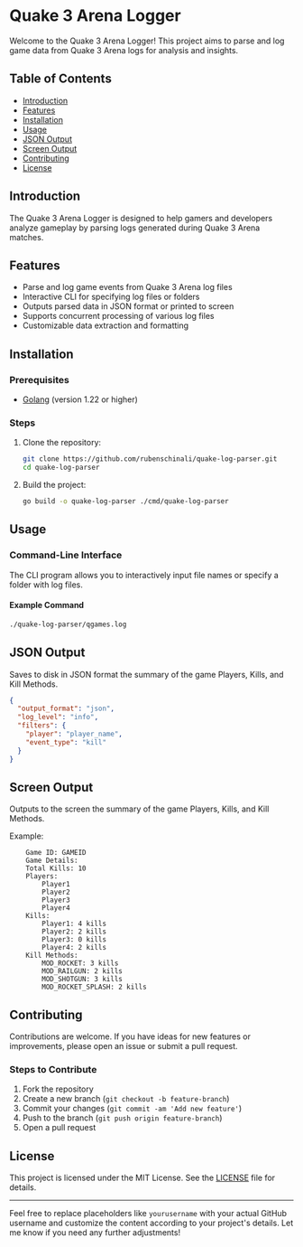 # Quake 3 Arena Logger

Welcome to the Quake 3 Arena Logger! This project aims to parse and log game data from Quake 3 Arena logs for analysis and insights.

## Table of Contents
- [Introduction](#introduction)
- [Features](#features)
- [Installation](#installation)
- [Usage](#usage)
- [JSON Output](#json-output)
- [Screen Output](#screen-output)
- [Contributing](#contributing)
- [License](#license)

## Introduction
The Quake 3 Arena Logger is designed to help gamers and developers analyze gameplay by parsing logs generated during Quake 3 Arena matches. 

## Features
- Parse and log game events from Quake 3 Arena log files
- Interactive CLI for specifying log files or folders
- Outputs parsed data in JSON format or printed to screen
- Supports concurrent processing of various log files 
- Customizable data extraction and formatting

## Installation

### Prerequisites
- [Golang](https://golang.org/doc/install) (version 1.22 or higher)

### Steps
1. Clone the repository:
   ```bash
   git clone https://github.com/rubenschinali/quake-log-parser.git
   cd quake-log-parser
   ```

2. Build the project:
   ```bash
   go build -o quake-log-parser ./cmd/quake-log-parser
   ```

## Usage

### Command-Line Interface
The CLI program allows you to interactively input file names or specify a folder with log files.

#### Example Command
```bash
./quake-log-parser/qgames.log
```

## JSON Output
Saves to disk in JSON format the summary of the game Players, Kills, and Kill Methods.

```json
{
  "output_format": "json",
  "log_level": "info",
  "filters": {
    "player": "player_name",
    "event_type": "kill"
  }
}
```

## Screen Output
Outputs to the screen the summary of the game Players, Kills, and Kill Methods.

Example: 
```
    Game ID: GAMEID
    Game Details:
    Total Kills: 10 
    Players:
        Player1
        Player2
        Player3
        Player4
    Kills:
        Player1: 4 kills
        Player2: 2 kills
        Player3: 0 kills
        Player4: 2 kills
    Kill Methods:
        MOD_ROCKET: 3 kills
        MOD_RAILGUN: 2 kills
        MOD_SHOTGUN: 3 kills
        MOD_ROCKET_SPLASH: 2 kills
```

## Contributing
Contributions are welcome. If you have ideas for new features or improvements, please open an issue or submit a pull request.

### Steps to Contribute
1. Fork the repository
2. Create a new branch (`git checkout -b feature-branch`)
3. Commit your changes (`git commit -am 'Add new feature'`)
4. Push to the branch (`git push origin feature-branch`)
5. Open a pull request

## License
This project is licensed under the MIT License. See the [LICENSE](LICENSE) file for details.

---

Feel free to replace placeholders like `yourusername` with your actual GitHub username and customize the content according to your project's details. Let me know if you need any further adjustments!